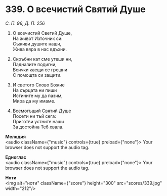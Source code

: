 # 339. О всечистий Святий Душе

_С. П. 96, Д. П. 256_

1. О всечистий Светий Душе,  
На живот Източник си:  
Съживи душите наши,  
Жива вяра в нас вдъхни.  

2. Скръбни кат сме утеши ни,  
Падналите подигни,  
Всички каещи се грешни  
С помощта си защити.  

3. И светото Слово Божие  
На сърцата ни пиши  
Истините му да пазим,  
Мира да му имаме.  

4. Всемогъщий Святий Душе  
Посети ни тъй сега:  
Приготви устните наши  
За достойна Теб хвала.

**Мелодия**  
<audio className={"music"} controls={true} preload={"none"}>
    <source src="mp3/339.mp3" type="audio/mpeg"/>
    Your browser does not support the audio tag.
</audio>

**Едноглас**  
<audio className={"music"} controls={true} preload={"none"}>
    <source src="transp/339.mp3" type="audio/mpeg"/>
    Your browser does not support the audio tag.
</audio>

**Ноти**  
<img alt="ноти" className={"score"} height="300" src="scores/339.jpg" width="212"/>
